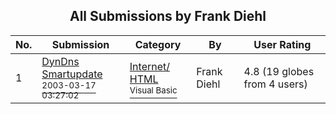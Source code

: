 ﻿<div align="center">

## All Submissions by Frank Diehl

</div>

No.  | Submission | Category | By   | User Rating
---- | ---------- | -------- | ---- | -----------
1 | [DynDns Smartupdate<br /><sup>2003-03-17 03:27:02</sup>](https://github.com/Planet-Source-Code/frank-diehl-dyndns-smartupdate__1-44069) | [Internet/ HTML<br /><sup>Visual Basic</sup>](../ByCategory/internet-html__1-34.md) | Frank Diehl | 4.8 (19 globes from 4 users)
